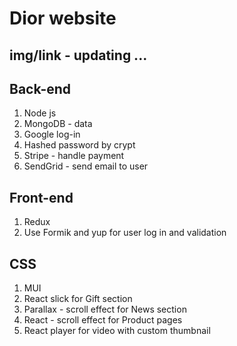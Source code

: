 # Dior website

## img/link - updating ...

## Back-end

1. Node js
2. MongoDB - data
3. Google log-in
4. Hashed password by crypt
5. Stripe - handle payment
6. SendGrid - send email to user

## Front-end

1. Redux
2. Use Formik and yup for user log in and validation

## CSS

1. MUI
2. React slick for Gift section
3. Parallax - scroll effect for News section
4. React - scroll effect for Product pages
5. React player for video with custom thumbnail
